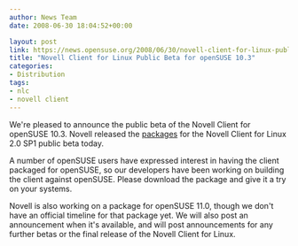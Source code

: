```yaml
---
author: News Team
date: 2008-06-30 18:04:52+00:00

layout: post
link: https://news.opensuse.org/2008/06/30/novell-client-for-linux-public-beta-for-opensuse-103/
title: "Novell Client for Linux Public Beta for openSUSE 10.3"
categories:
- Distribution
tags:
- nlc
- novell client
---
```



We're pleased to announce the public beta of the Novell Client for openSUSE 10.3. Novell released the [packages](http://www.novell.com/beta/auth/beta.jsp?id=2585&type=1) for the Novell Client for Linux 2.0 SP1 public beta today.





A number of openSUSE users have expressed interest in having the client packaged for openSUSE, so our developers have been working on building the client against openSUSE. Please download the package and give it a try on your systems.





Novell is also working on a package for openSUSE 11.0, though we don't have an official timeline for that package yet. We will also post an announcement when it's available, and will post announcements for any further betas or the final release of the Novell Client for Linux.

		
